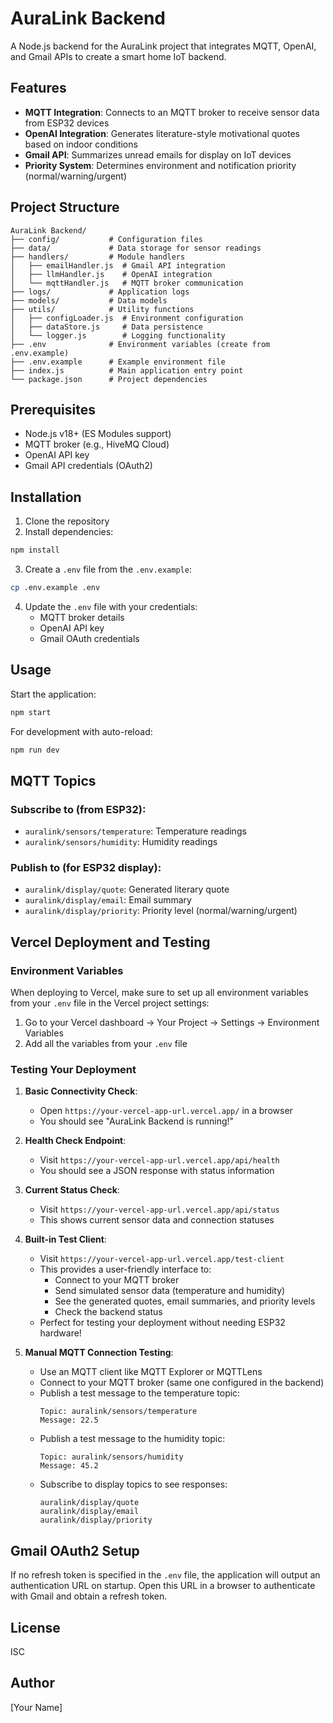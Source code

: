 # AuraLink Backend

A Node.js backend for the AuraLink project that integrates MQTT, OpenAI, and Gmail APIs to create a smart home IoT backend.

## Features

- **MQTT Integration**: Connects to an MQTT broker to receive sensor data from ESP32 devices
- **OpenAI Integration**: Generates literature-style motivational quotes based on indoor conditions
- **Gmail API**: Summarizes unread emails for display on IoT devices
- **Priority System**: Determines environment and notification priority (normal/warning/urgent)

## Project Structure

```
AuraLink Backend/
├── config/           # Configuration files
├── data/             # Data storage for sensor readings
├── handlers/         # Module handlers
│   ├── emailHandler.js  # Gmail API integration
│   ├── llmHandler.js    # OpenAI integration
│   └── mqttHandler.js   # MQTT broker communication
├── logs/             # Application logs
├── models/           # Data models
├── utils/            # Utility functions
│   ├── configLoader.js  # Environment configuration
│   ├── dataStore.js     # Data persistence
│   └── logger.js        # Logging functionality
├── .env              # Environment variables (create from .env.example)
├── .env.example      # Example environment file
├── index.js          # Main application entry point
└── package.json      # Project dependencies
```

## Prerequisites

- Node.js v18+ (ES Modules support)
- MQTT broker (e.g., HiveMQ Cloud)
- OpenAI API key
- Gmail API credentials (OAuth2)

## Installation

1. Clone the repository
2. Install dependencies:

```bash
npm install
```

3. Create a `.env` file from the `.env.example`:

```bash
cp .env.example .env
```

4. Update the `.env` file with your credentials:
   - MQTT broker details
   - OpenAI API key
   - Gmail OAuth credentials

## Usage

Start the application:

```bash
npm start
```

For development with auto-reload:

```bash
npm run dev
```

## MQTT Topics

### Subscribe to (from ESP32):
- `auralink/sensors/temperature`: Temperature readings
- `auralink/sensors/humidity`: Humidity readings

### Publish to (for ESP32 display):
- `auralink/display/quote`: Generated literary quote
- `auralink/display/email`: Email summary
- `auralink/display/priority`: Priority level (normal/warning/urgent)

## Vercel Deployment and Testing

### Environment Variables
When deploying to Vercel, make sure to set up all environment variables from your `.env` file in the Vercel project settings:

1. Go to your Vercel dashboard → Your Project → Settings → Environment Variables
2. Add all the variables from your `.env` file

### Testing Your Deployment

1. **Basic Connectivity Check**:
   - Open `https://your-vercel-app-url.vercel.app/` in a browser
   - You should see "AuraLink Backend is running!"

2. **Health Check Endpoint**:
   - Visit `https://your-vercel-app-url.vercel.app/api/health`
   - You should see a JSON response with status information

3. **Current Status Check**:
   - Visit `https://your-vercel-app-url.vercel.app/api/status`
   - This shows current sensor data and connection statuses

4. **Built-in Test Client**:
   - Visit `https://your-vercel-app-url.vercel.app/test-client`
   - This provides a user-friendly interface to:
     - Connect to your MQTT broker
     - Send simulated sensor data (temperature and humidity)
     - See the generated quotes, email summaries, and priority levels
     - Check the backend status
   - Perfect for testing your deployment without needing ESP32 hardware!

5. **Manual MQTT Connection Testing**:
   - Use an MQTT client like MQTT Explorer or MQTTLens
   - Connect to your MQTT broker (same one configured in the backend)
   - Publish a test message to the temperature topic:
     ```
     Topic: auralink/sensors/temperature
     Message: 22.5
     ```
   - Publish a test message to the humidity topic:
     ```
     Topic: auralink/sensors/humidity  
     Message: 45.2
     ```
   - Subscribe to display topics to see responses:
     ```
     auralink/display/quote
     auralink/display/email
     auralink/display/priority
     ```

## Gmail OAuth2 Setup

If no refresh token is specified in the `.env` file, the application will output an authentication URL on startup. Open this URL in a browser to authenticate with Gmail and obtain a refresh token.

## License

ISC

## Author

[Your Name]